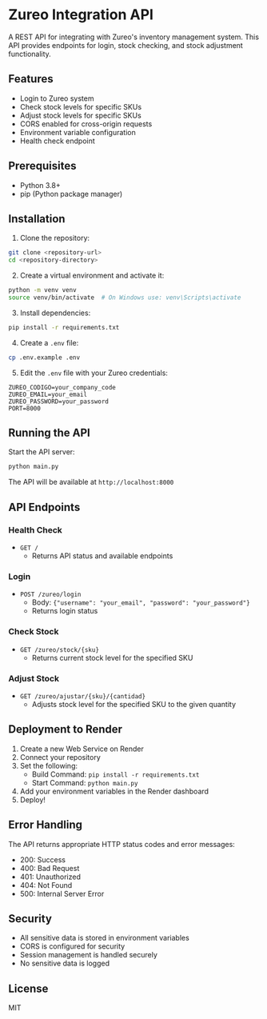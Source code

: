 # Zureo Integration API

A REST API for integrating with Zureo's inventory management system. This API provides endpoints for login, stock checking, and stock adjustment functionality.

## Features

- Login to Zureo system
- Check stock levels for specific SKUs
- Adjust stock levels for specific SKUs
- CORS enabled for cross-origin requests
- Environment variable configuration
- Health check endpoint

## Prerequisites

- Python 3.8+
- pip (Python package manager)

## Installation

1. Clone the repository:
```bash
git clone <repository-url>
cd <repository-directory>
```

2. Create a virtual environment and activate it:
```bash
python -m venv venv
source venv/bin/activate  # On Windows use: venv\Scripts\activate
```

3. Install dependencies:
```bash
pip install -r requirements.txt
```

4. Create a `.env` file:
```bash
cp .env.example .env
```

5. Edit the `.env` file with your Zureo credentials:
```
ZUREO_CODIGO=your_company_code
ZUREO_EMAIL=your_email
ZUREO_PASSWORD=your_password
PORT=8000
```

## Running the API

Start the API server:
```bash
python main.py
```

The API will be available at `http://localhost:8000`

## API Endpoints

### Health Check
- `GET /`
  - Returns API status and available endpoints

### Login
- `POST /zureo/login`
  - Body: `{"username": "your_email", "password": "your_password"}`
  - Returns login status

### Check Stock
- `GET /zureo/stock/{sku}`
  - Returns current stock level for the specified SKU

### Adjust Stock
- `GET /zureo/ajustar/{sku}/{cantidad}`
  - Adjusts stock level for the specified SKU to the given quantity

## Deployment to Render

1. Create a new Web Service on Render
2. Connect your repository
3. Set the following:
   - Build Command: `pip install -r requirements.txt`
   - Start Command: `python main.py`
4. Add your environment variables in the Render dashboard
5. Deploy!

## Error Handling

The API returns appropriate HTTP status codes and error messages:
- 200: Success
- 400: Bad Request
- 401: Unauthorized
- 404: Not Found
- 500: Internal Server Error

## Security

- All sensitive data is stored in environment variables
- CORS is configured for security
- Session management is handled securely
- No sensitive data is logged

## License

MIT
